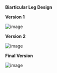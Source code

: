 **Biarticular Leg Design**

**Version 1**

![image](https://github.com/user-attachments/assets/2649ba62-b443-42fb-91ec-721c0da64072)

**Version 2**

![image](https://github.com/user-attachments/assets/2b5f1d8c-03a3-46fe-a3f2-bac1ba2dbef5)

**Final Version** 

![image](https://github.com/user-attachments/assets/aa29a6b0-0962-4ebb-a072-97eadbcc581a)
